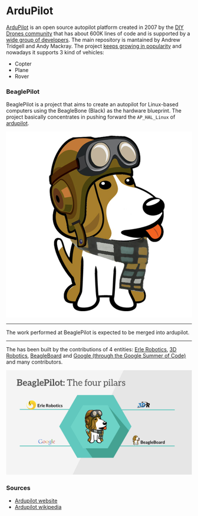 # ArduPilot

[ArduPilot](https://github.com/diydrones/ardupilot) is an open source autopilot platform created in 2007 by the [DIY Drones community](diydrones.com) that has about 600K lines of code and is supported by a [wide group of developers](https://github.com/diydrones/ardupilot/graphs/contributors). The main repository is mantained by Andrew Tridgell and Andy Mackray. The project [keeps growing in popularity](https://github.com/diydrones/ardupilot/graphs/commit-activity) and nowadays it supports 3 kind of vehicles:
- Copter
- Plane
- Rover



### BeaglePilot

BeaglePilot is a project that aims to create an autopilot for Linux-based computers using the BeagleBone (Black) as the hardware blueprint.
The project basically concentrates in pushing forward the `AP_HAL_Linux` of [ardupilot](https://github.com/diydrones/ardupilot).

![](../img/beaglepilot/beagle.jpg)


----

The work performed at BeaglePilot is expected to be merged into ardupilot.

----

The has been built by the contributions of 4 entities: [Erle Robotics](http://erlerobot.com), [3D Robotics](http://3drobotics.com), [BeagleBoard](http://beagleboard.org) and [Google (through the Google Summer of Code)](http://google.com) and many contributors.

![BeaglePilot Pilars](../img/beaglepilot/beaglepilotpilars.png)



### Sources
- [Ardupilot website](http://ardupilot.com)
- [Ardupilot wikipedia](http://en.wikipedia.org/wiki/Ardupilot)
